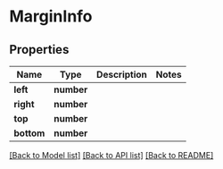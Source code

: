 # MarginInfo


## Properties
Name | Type | Description | Notes
------------ | ------------- | ------------- | -------------
**left** | **number** |  | 
**right** | **number** |  | 
**top** | **number** |  | 
**bottom** | **number** |  | 
[[Back to Model list]](../README.md#documentation-for-models) [[Back to API list]](../README.md#documentation-for-api-endpoints) [[Back to README]](../README.md)

